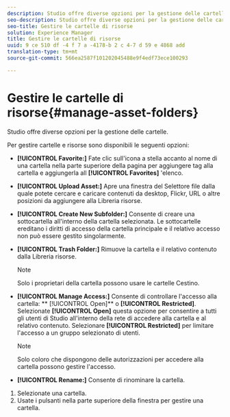```yaml
---
description: Studio offre diverse opzioni per la gestione delle cartelle.
seo-description: Studio offre diverse opzioni per la gestione delle cartelle.
seo-title: Gestire le cartelle di risorse
solution: Experience Manager
title: Gestire le cartelle di risorse
uuid: 9 ce 510 df -4 f 7 a -4178-b 2 c 4-7 d 59 e 4868 add
translation-type: tm+mt
source-git-commit: 566ea2587f101202045488e9f4edf73ece100293

---
```



# Gestire le cartelle di risorse{#manage-asset-folders}

Studio offre diverse opzioni per la gestione delle cartelle.

Per gestire cartelle e risorse sono disponibili le seguenti opzioni:

* **[!UICONTROL Favorite:]** Fate clic sull'icona a stella accanto al nome di una cartella nella parte superiore della pagina per aggiungere tag alla cartella e aggiungerla all **[!UICONTROL Favorites]** 'elenco.

* **[!UICONTROL Upload Asset:]** Apre una finestra del Selettore file dalla quale potete cercare e caricare contenuti da desktop, Flickr, URL o altre posizioni da aggiungere alla Libreria risorse.
* **[!UICONTROL Create New Subfolder:]** Consente di creare una sottocartella all'interno della cartella selezionata. Le sottocartelle ereditano i diritti di accesso della cartella principale e il relativo accesso non può essere gestito singolarmente.
* **[!UICONTROL Trash Folder:]** Rimuove la cartella e il relativo contenuto dalla Libreria risorse.

   >[!NOTE]
   >
   >Solo i proprietari della cartella possono usare le cartelle Cestino.

* **[!UICONTROL Manage Access:]** Consente di controllare l'accesso alla cartella: ** [!UICONTROL Open]** o **[!UICONTROL Restricted]**. Selezionate **[!UICONTROL Open]** questa opzione per consentire a tutti gli utenti di Studio all'interno della rete di accedere alla cartella e al relativo contenuto. Selezionare **[!UICONTROL Restricted]** per limitare l'accesso a un gruppo selezionato di utenti.

   >[!NOTE]
   >
   >Solo coloro che dispongono delle autorizzazioni per accedere alla cartella possono gestire l'accesso.

* **[!UICONTROL Rename:]** Consente di rinominare la cartella.

1. Selezionate una cartella.
1. Usate i pulsanti nella parte superiore della finestra per gestire una cartella.
